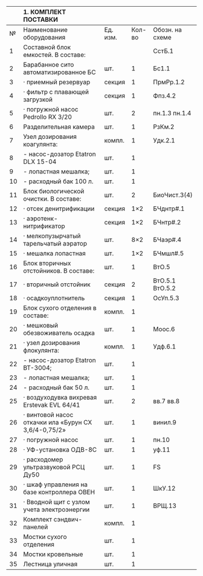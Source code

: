 |     | 1. КОМПЛЕКТ ПОСТАВКИ                                 |          |        |                 |
|:----|:-----------------------------------------------------|:---------|:-------|:----------------|
| №   | Наименование оборудования                            | Ед. изм. | Кол-во | Обозн. на схеме |
| 1   | Составной блок емкостей. В составе:                  |          |        | СстБ.1          |
| 2   | Барабанное сито автоматизированное БС                | шт.      | 1      | Бс1.1           |
| 3   | · приемный резервуар                                 | секция   | 1      | ПрмРр.1.2       |
| 4   | · фильтр с плавающей загрузкой                       | секция   | 1      | Фпз.4.2         |
| 5   | · погружной насос Pedrollo RX 3/20                   | шт.      | 2      | пн.1.3 пн.1.4   |
| 6   | Разделительная камера                                | шт.      | 1      | РзКм.2          |
| 7   | Узел дозирования коагулянта:                         | компл.   | 1      | Удк.2.1         |
| 8   | - насос-дозатор Etatron DLX 15-04                    | шт.      | 1      |                 |
| 9   | - лопастная мешалка;                                 | шт.      | 1      |                 |
| 10  | - расходный бак 100 л.                               | шт.      | 1      |                 |
| 11  | Блок биологической очистки. В составе:               | шт.      | 2      | БиоЧист.3(4)    |
| 12  | · отсек денитрификации                               | секция   | 1×2    | БЧднтр#.1       |
| 13  | · аэротенк-нитрификатор                              | секция   | 1×2    | БЧнтр#.2        |
| 14  | · мелкопузырчатый тарельчатый аэратор                | шт.      | 8×2    | БЧаэр#.4        |
| 15  | · мешалка лопастная                                  | шт.      | 1×2    | БЧмшл#.5        |
| 16  | Блок вторичных отстойников. В составе:               | шт.      | 1      | ВтО.5           |
| 17  | · вторичный отстойник                                | секция   | 2      | ВтО.5.1 ВтО.5.2 |
| 18  | · осадкоуплотнитель                                  | секция   | 1      | ОсУп.5.3        |
| 19  | Блок сухого отделения в составе:                     | компл.   | 1      |                 |
| 20  | · мешковый обезвоживатель осадка                     | шт.      | 1      | Моос.6          |
| 21  | · узел дозирования флокулянта:                       | компл.   | 1      | Удф.6.1         |
| 22  | - насос-дозатор Etatron ВТ-3004;                     | шт.      | 1      |                 |
| 23  | - лопастная мешалка;                                 | шт.      | 1      |                 |
| 24  | - расходный бак 50 л.                                | шт.      | 1      |                 |
| 25  | · воздуходувка вихревая Erstevak EVL 64/41           | шт.      | 2      | вв.7 вв.8       |
| 26  | · винтовой насос откачки ила «Бурун СХ 3,6/4-0,75/2» | шт.      | 1      | винил.9         |
| 27  | · погружной насос                                    | шт.      | 1      | пн.10           |
| 28  | · УФ-установка ОДВ-8С                                | шт.      | 1      | уф.11           |
| 29  | · расходомер ультразвуковой РСЦ Ду50                 | шт.      | 1      | FS              |
| 30  | · шкаф управления на базе контроллера ОВЕН           | шт.      | 1      | ШкУ.12          |
| 31  | · Вводной щит с узлом учета электроэнергии           | шт.      | 1      | ВРЩ.13          |
| 32  | Комплект сэндвич-панелей                             | компл.   | 1      |                 |
| 33  | Мостки сухого отделения                              | шт.      | 1      |                 |
| 34  | Мостки кровельные                                    | шт.      | 1      |                 |
| 35  | Лестница уличная                                     | шт.      | 1      |                 |
